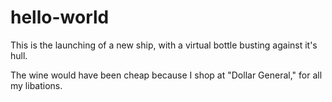 # hello-world
This is the launching of a new ship, with a virtual bottle busting against it's hull.

The wine would have been cheap because I shop at "Dollar General," for all my libations.
